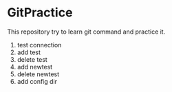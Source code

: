 # GitPractice
This repository try to learn git command and practice it.

1. test connection
2. add test
3. delete test
4. add newtest
5. delete newtest
6. add config dir
